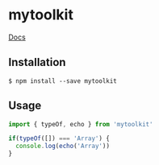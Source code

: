 # mytoolkit

[Docs](https://beeleelee.github.io/mytoolkit/)


## Installation 

```shell
$ npm install --save mytoolkit
```

## Usage

```javascript
import { typeOf, echo } from 'mytoolkit' 

if(typeOf([]) === 'Array') {
  console.log(echo('Array'))
}
```